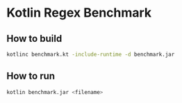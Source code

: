 # Kotlin Regex Benchmark

## How to build

```sh
kotlinc benchmark.kt -include-runtime -d benchmark.jar
```

## How to run

```sh
kotlin benchmark.jar <filename>
```
